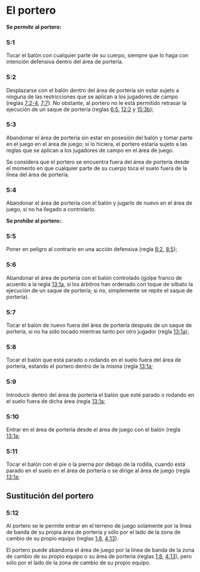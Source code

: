 # El portero 

**Se *permite* al portero:**

### 5:1 
Tocar el balón con cualquier parte de su cuerpo, siempre que lo haga con intención defensiva dentro del área de portería. 

### 5:2
Desplazarse con el balón dentro del área de portería sin estar sujeto a ninguna de las restricciones que se aplican a los jugadores de campo (reglas [7:2-4](#7:2), [7:7](#7:7)). No obstante, al portero no le está permitido retrasar la ejecución de un saque de portería (reglas [6:5](#6:5), [12:2](#12:2) y [15:3b](#15:3));

### 5:3
Abandonar el área de portería sin estar en posesión del balón y tomar parte en el juego en el área de juego; si lo hiciera, el portero estaría sujeto a las reglas que se aplican a los jugadores de campo en el área de juego.

Se considera que el portero se encuentra fuera del área de portería desde el momento en que cualquier parte de su cuerpo toca el suelo fuera de la línea del área de portería.

### 5:4
Abandonar el área de portería con el balón y jugarlo de nuevo en el área de juego, si no ha llegado a controlarlo.

**Se *prohibe* al portero:**:

### 5:5
Poner en peligro al contrario en una acción defensiva (regla [8:2](#8:2), [8:5](#8:5));

### 5:6
Abandonar el área de portería con el balón controlado (golpe franco de acuerdo a la regla [13:1a](#13:1), si los árbitros han ordenado con toque de silbato la ejecución de un saque de portería; si no, simplemente se repite el saque de portería).

### 5:7
Tocar el balón de nuevo fuera del área de portería después de un saque de portería, si no ha sido tocado mientras tanto por otro jugador (regla [13:1a](#13:1));

### 5:8
Tocar el balón que está parado o rodando en el suelo fuera del área de portería, estando el portero dentro de la misma (regla [13:1a](#13:1);

### 5:9
Introducir dentro del área de portería el balón que esté parado o rodando en el suelo fuera de dicha área (regla [13:1a](#13:1);

### 5:10
Entrar en el área de portería desde el área de juego con el balón (regla 
[13:1a](#13:1);

### 5:11
Tocar el balón con el pie o la pierna por debajo de la rodilla, cuando está parado en el suelo en el área de portería o se dirige al área de juego (regla [13:1a](#13:1);

## Sustitución del portero

### 5:12 
Al portero se le permite entrar en el terreno de juego solamente por la línea de banda de su propia área de portería y sólo por el lado de la zona de cambio de su propio equipo (reglas [1:8](#1:8), [4:13](#4:13)).

El portero puede abandona el área de juego por la línea de banda de la zona de cambio de su propio equipo o su área de portería (reglas [1:8](#1:8), [4:13](#4:13)), pero sólo por el lado de la zona de cambio de su propio equipo.
